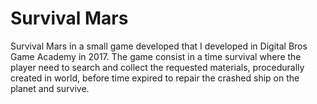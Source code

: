 # Survival Mars
Survival Mars in a small game developed that I developed in Digital Bros Game Academy in 2017. The game consist in a time survival where the player need to search and collect the requested materials, procedurally created in world, before time expired to repair the crashed ship on the planet and survive. 
